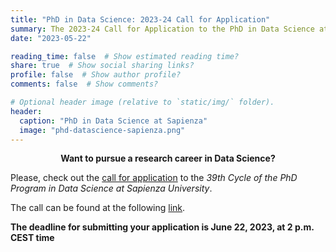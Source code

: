```yaml
---
title: "PhD in Data Science: 2023-24 Call for Application"
summary: The 2023-24 Call for Application to the PhD in Data Science at Sapienza University is open!
date: "2023-05-22"

reading_time: false  # Show estimated reading time?
share: true  # Show social sharing links?
profile: false  # Show author profile?
comments: false  # Show comments?

# Optional header image (relative to `static/img/` folder).
header:
  caption: "PhD in Data Science at Sapienza"
  image: "phd-datascience-sapienza.png"
---
```


<center><b>Want to pursue a research career in Data Science?</b></center>

Please, check out the [call for application](https://www.uniroma1.it/en/pagina/admissions-phd-programmes) to the _39th Cycle of the PhD Program in Data Science at Sapienza University_.

The call can be found at the following [link](https://phd.uniroma1.it/web/concorso39.aspx?s=&i=3565&m=&l=EN&p=&a=).

**The deadline for submitting your application is June 22, 2023, at 2 p.m. CEST time**

